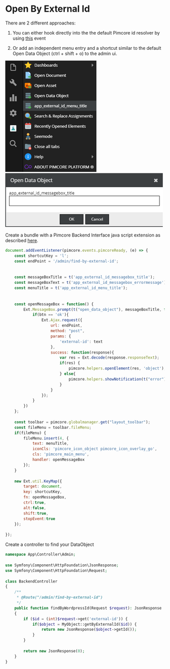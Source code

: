 # Open By External Id

There are 2 different approaches:

1) You can either hook directly into the the default Pimcore id resolver by using [this](https://pimcore.com/docs/pimcore/11.0/Development_Documentation/Extending_Pimcore/Event_API_and_Event_Manager.html#page_Hook-into-the-Open-Document-Asset-Data-Object-dialog) event

2) Or add an independent menu entry and a shortcut similar to the default Open Data Object (ctrl + shift + o) to the admin ui.

![menu](img/open_by_external_id_menu.png)
![messageBox](img/open_by_external_id_message-box.png)




Create a bundle with a Pimcore Backend Interface java script extension as described 
[here](../../Development_Documentation/20_Extending_Pimcore/13_Bundle_Developers_Guide/06_Event_Listener_UI.md). 

```javascript
document.addEventListener(pimcore.events.pimcoreReady, (e) => {
    const shortcutKey = 'l';
    const endPoint = '/admin/find-by-external-id';


    const messageBoxTitle = t('app_external_id_messagebox_title');
    const messageBoxText = t('app_external_id_messagebox_errormessage');
    const menuTitle = t('app_external_id_menu_title');


    const openMessageBox = function() {
        Ext.MessageBox.prompt(t("open_data_object"), messageBoxTitle, function(btn, text){
            if(btn == 'ok'){
                Ext.Ajax.request({
                    url: endPoint,
                    method: "post",
                    params: {
                        'external-id': text
                    },
                    success: function(response){
                        var res = Ext.decode(response.responseText);
                        if(res) {
                            pimcore.helpers.openElement(res, 'object');
                        } else{
                            pimcore.helpers.showNotification(t("error"), messageBoxText, "error");
                        }
                    }
                });
            }
        })
    };

    const toolbar = pimcore.globalmanager.get("layout_toolbar");
    const fileMenu = toolbar.fileMenu;
    if(fileMenu) {
        fileMenu.insert(4, {
            text: menuTitle,
            iconCls: 'pimcore_icon_object pimcore_icon_overlay_go',
            cls: 'pimcore_main_menu',
            handler: openMessageBox
        });
    }

    new Ext.util.KeyMap({
        target: document,
        key: shortcutKey,
        fn: openMessageBox,
        ctrl:true,
        alt:false,
        shift:true,
        stopEvent:true
    });

});
```

Create a controller to find your DataObject

```php
namespace App\Controller\Admin;

use Symfony\Component\HttpFoundation\JsonResponse;
use Symfony\Component\HttpFoundation\Request;

class BackendController
{
    /**
     * @Route("/admin/find-by-external-id")
     */
    public function findByWordpressId(Request $request): JsonResponse
    {
        if ($id = (int)$request->get('external-id')) {
            if($object = MyObject::getByExternalId($id)) {
                return new JsonResponse($object->getId());
            }
        }

        return new JsonResponse(0);
    }
}

```
